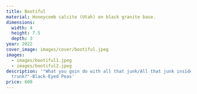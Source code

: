 ```yaml
---
title: Bootiful
material: Honeycomb calcite (Utah) on black granite base.
dimensions:
  width: 4
  height: 7.5
  depth: 3
year: 2022
cover_image: images/cover/bootiful.jpeg
images:
  - images/bootiful1.jpeg
  - images/bootiful2.jpeg
description: '"What you goin do with all that junk/All that junk inside your
  trunk?"-Black-Eyed Peas'
price: 600
---
```

